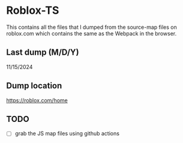 # Roblox-TS
This contains all the files that I dumped from the source-map files on roblox.com which contains the same as the Webpack in the browser.

## Last dump (M/D/Y)
11/15/2024

## Dump location
https://roblox.com/home

## TODO
- [ ] grab the JS map files using github actions